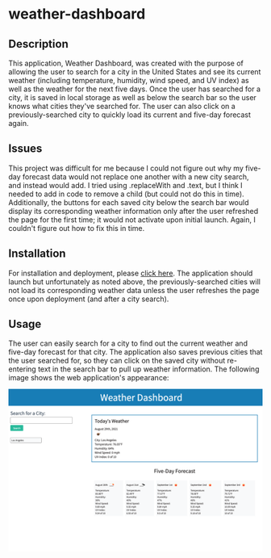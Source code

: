 # weather-dashboard


## Description
This application, Weather Dashboard, was created with the purpose of allowing the user to search for a city in the United States and see its current weather (including temperature, humidity, wind speed, and UV index) as well as the weather for the next five days. Once the user has searched for a city, it is saved in local storage as well as below the search bar so the user knows what cities they've searched for. The user can also click on a previously-searched city to quickly load its current and five-day forecast again. 

## Issues
This project was difficult for me because I could not figure out why my five-day forecast data would not replace one another with a new city search, and instead would add. I tried using .replaceWith and .text, but I think I needed to add in code to remove a child (but could not do this in time). Additionally, the buttons for each saved city below the search bar would display its corresponding weather information only after the user refreshed the page for the first time; it would not activate upon initial launch. Again, I couldn't figure out how to fix this in time.

## Installation
For installation and deployment, please [click here](https://candiceywu.github.io/weather-dashboard/). The application should launch but unfortunately as noted above, the previously-searched cities will not load its corresponding weather data unless the user refreshes the page once upon deployment (and after a city search).

## Usage
The user can easily search for a city to find out the current weather and five-day forecast for that city. The application also saves previous cities that the user searched for, so they can click on the saved city without re-entering text in the search bar to pull up weather information. The following image shows the web application's appearance:

![Candice Wu's Weather Dashboard application includes a search bar on the left with weather information on the right (current and five-day forecast). The cities searched will automatically be saved/displayed on the page so the user can click on the city to reload weather information. The cities will display again if the page is closed/refreshed and opened again.](assets/images/screenshot.png)
